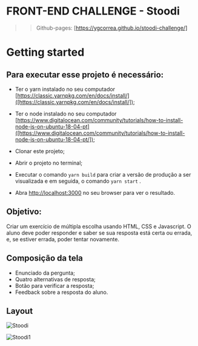 # FRONT-END CHALLENGE - Stoodi
>>Github-pages: [https://ygcorrea.github.io/stoodi-challenge/]

# Getting started

## Para executar esse projeto é necessário:

- Ter o yarn instalado no seu computador [https://classic.yarnpkg.com/en/docs/install/]([https://classic.yarnpkg.com/en/docs/install/]);

- Ter o node instalado no seu computador [https://www.digitalocean.com/community/tutorials/how-to-install-node-js-on-ubuntu-18-04-pt]([https://www.digitalocean.com/community/tutorials/how-to-install-node-js-on-ubuntu-18-04-pt/]);

- Clonar este projeto;

- Abrir o projeto no terminal;

- Executar o comando `yarn build` para criar a versão de produção a ser visualizada e em seguida, o comando `yarn start` .

- Abra [http://localhost:3000](http://localhost:3000) no seu browser para ver o resultado.

## Objetivo:

Criar um exercício de múltipla escolha usando HTML, CSS e Javascript. O aluno deve poder responder e saber se sua resposta está certa ou errada, e, se estiver errada, poder tentar novamente.

## Composição da tela

- Enunciado da pergunta;
- Quatro alternativas de resposta;
- Botão para verificar a resposta;
- Feedback sobre a resposta do aluno.

## Layout

![Stoodi](https://user-images.githubusercontent.com/58710976/78509209-ee7ea900-7762-11ea-8713-f59ff061e307.gif)


![Stoodi1](https://user-images.githubusercontent.com/58710976/79511426-a9396180-8015-11ea-8f8a-733546239083.gif)


